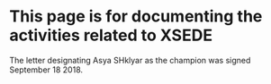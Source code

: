# This page is for documenting the activities related to XSEDE

The letter designating Asya SHklyar as the champion was signed September 18 2018.
